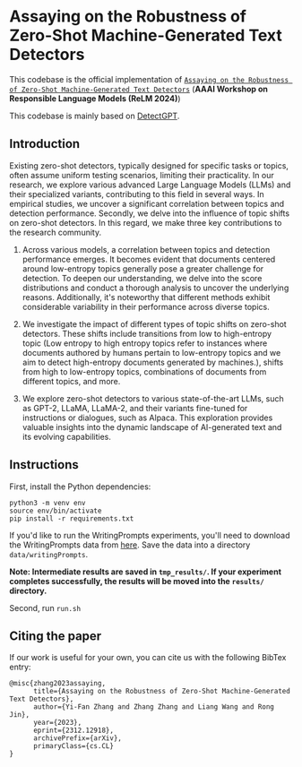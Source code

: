 # Assaying on the Robustness of Zero-Shot Machine-Generated Text Detectors

This codebase is the official implementation of [`Assaying on the Robustness of Zero-Shot Machine-Generated Text Detectors`](https://arxiv.org/abs/2312.12918) (**AAAI Workshop on Responsible Language Models (ReLM 2024)**)


This codebase is mainly based on [DetectGPT](https://github.com/eric-mitchell/detect-gpt).
## Introduction

Existing zero-shot detectors, typically designed for specific tasks or topics, often assume uniform testing scenarios, limiting their practicality. In our research, we explore various advanced Large Language Models (LLMs) and their specialized variants, contributing to this field in several ways. In empirical studies, we uncover a significant correlation between topics and detection performance. Secondly, we delve into the influence of topic shifts on zero-shot detectors. In this regard, we make three key contributions to the research community.

1. Across various models, a correlation between topics and detection performance emerges. It becomes evident that documents centered around low-entropy topics generally pose a greater challenge for detection. To deepen our understanding, we delve into the score distributions and conduct a thorough analysis to uncover the underlying reasons. Additionally, it's noteworthy that different methods exhibit considerable variability in their performance across diverse topics. 

2. We investigate the impact of different types of topic shifts on zero-shot detectors. These shifts include transitions from low to high-entropy topic (Low entropy to high entropy topics refer to instances where documents authored by humans pertain to low-entropy topics and we aim to detect high-entropy documents generated by machines.), shifts from high to low-entropy topics, combinations of documents from different topics, and more.

3. We explore zero-shot detectors to various state-of-the-art LLMs, such as GPT-2, LLaMA, LLaMA-2, and their variants fine-tuned for instructions or dialogues, such as Alpaca. This exploration provides valuable insights into the dynamic landscape of AI-generated text and its evolving capabilities.

## Instructions

First, install the Python dependencies:

    python3 -m venv env
    source env/bin/activate
    pip install -r requirements.txt


If you'd like to run the WritingPrompts experiments, you'll need to download the WritingPrompts data from [here](https://www.kaggle.com/datasets/ratthachat/writing-prompts). Save the data into a directory `data/writingPrompts`.

**Note: Intermediate results are saved in `tmp_results/`. If your experiment completes successfully, the results will be moved into the `results/` directory.**

Second,  run `run.sh`

## Citing the paper
If our work is useful for your own, you can cite us with the following BibTex entry:
```
@misc{zhang2023assaying,
      title={Assaying on the Robustness of Zero-Shot Machine-Generated Text Detectors}, 
      author={Yi-Fan Zhang and Zhang Zhang and Liang Wang and Rong Jin},
      year={2023},
      eprint={2312.12918},
      archivePrefix={arXiv},
      primaryClass={cs.CL}
}
```